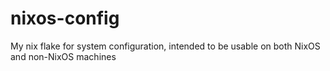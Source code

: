 # nixos-config
My nix flake for system configuration, intended to be usable on both NixOS and non-NixOS machines
